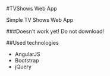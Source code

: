 #TVShows Web App

Simple TV Shows Web App

###Doesn't work yet! Do not download!

##Used technologies

- AngularJS
- Bootstrap
- jQuery
